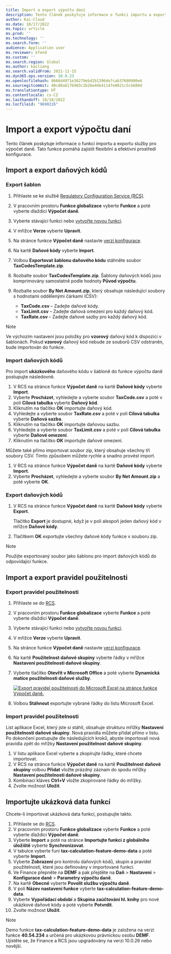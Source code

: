 ```yaml
---
title: Import a export výpočtu daní
description: Tento článek poskytuje informace o funkci importu a exportu služby pro výpočet daně.
author: Kai-Cloud
ms.date: 10/17/2022
ms.topic: article
ms.prod: ''
ms.technology: ''
ms.search.form: ''
audience: Application user
ms.reviewer: kfend
ms.custom: ''
ms.search.region: Global
ms.author: kailiang
ms.search.validFrom: 2021-11-15
ms.dyn365.ops.version: 10.0.23
ms.openlocfilehash: 8666d4971e36279ebd2b1396de7cab37680980e6
ms.sourcegitcommit: 40c80a617b903c2b26e44b41147e0021c5cb680d
ms.translationtype: HT
ms.contentlocale: cs-CZ
ms.lasthandoff: 10/18/2022
ms.locfileid: "9690226"
---
```

# <a name="import-and-export-tax-calculations"></a>Import a export výpočtu daní

Tento článek poskytuje informace o funkci importu a exportu služby pro výpočet daně. Tato funkce pomáhá zajistit flexibilní a efektivní prostředí konfigurace.

## <a name="import-and-export-tax-codes"></a>Import a export daňových kódů

### <a name="export-templates"></a>Export šablon

1. Přihlaste se ke službě [Regulatory Configuration Service (RCS)](https://marketing.configure.global.dynamics.com/).
2. V pracovním prostoru **Funkce globalizace** vyberte **Funkce** a poté vyberte dlaždici **Výpočet daně**.
3. Vyberte stávající funkci nebo [vytvořte novou funkci](global-get-started-with-tax-calculation-service.md#set-up-tax-calculation-in-rcs).
4. V mřížce **Verze** vyberte **Upravit**.
5. Na stránce funkce **Výpočet daně** nastavte [verzi konfigurace](global-get-started-with-tax-calculation-service.md#set-up-tax-calculation-in-rcs).
6. Na kartě **Daňové kódy** vyberte **Import**.
7. Volbou **Exportovat šablonu daňového kódu** stáhněte soubor **TaxCodesTemplate.zip**.
8. Rozbalte soubor **TaxCodesTemplate.zip**. Šablony daňových kódů jsou komprimovány samostatně podle hodnoty **Původ výpočtu**.
9. Rozbalte soubor **By Net Amount.zip**, který obsahuje následující soubory s hodnotami oddělenými čárkami (CSV):

    - **TaxCode.csv** – Zadejte daňové kódy.
    - **TaxLimit.csv** – Zadejte daňová omezení pro každý daňový kód.
    - **TaxRate.csv** – Zadejte daňové sazby pro každý daňový kód.

> [!NOTE]
> Ve výchozím nastavení jsou položky pro **vzorový** daňový kód k dispozici v šablonách. Pokud **vzorový** daňový kód nebude ze souborů CSV odstraněn, bude importován do funkce.

### <a name="import-tax-codes"></a>Import daňových kódů

Pro import **ukázkového** daňového kódu v šabloně do funkce výpočtu daně postupujte následovně.

1. V RCS na stránce funkce **Výpočet daně** na kartě **Daňové kódy** vyberte **Import**.
2. Vyberte **Procházet**, vyhledejte a vyberte soubor **TaxCode.csv** a poté v poli **Cílová tabulka** vyberte **Daňový kód**.
3. Kliknutím na tlačítko **OK** importujte daňový kód.
4. Vyhledejte a vyberte soubor **TaxRate.csv** a poté v poli **Cílová tabulka** vyberte **Daňová sazba**.
5. Kliknutím na tlačítko **OK** importujte daňovou sazbu.
6. Vyhledejte a vyberte soubor **TaxLimit.csv** a poté v poli **Cílová tabulka** vyberte **Daňové omezení**.
7. Kliknutím na tlačítko **OK** importujte daňové omezení.

Můžete také přímo importovat soubor zip, který obsahuje všechny tři soubory CSV. Tímto způsobem můžete rychle a snadno provést import.

1. V RCS na stránce funkce **Výpočet daně** na kartě **Daňové kódy** vyberte **Import**.
2. Vyberte **Procházet**, vyhledejte a vyberte soubor **By Net Amount.zip** a poté vyberte **OK**.

### <a name="export-tax-codes"></a>Export daňových kódů

1. V RCS na stránce funkce **Výpočet daně** na kartě **Daňové kódy** vyberte **Export**.

    Tlačítko **Export** je dostupné, když je v poli alespoň jeden daňový kód v mřížce **Daňové kódy**.

2. Tlačítkem **OK** exportujte všechny daňové kódy funkce v souboru zip.

> [!NOTE]
> Použijte exportovaný soubor jako šablonu pro import daňových kódů do odpovídající funkce.

## <a name="import-and-export-applicability-rules"></a>Import a export pravidel použitelnosti

### <a name="export-applicability-rules"></a>Export pravidel použitelnosti

1. Přihlaste se do [RCS](https://marketing.configure.global.dynamics.com/).
2. V pracovním prostoru **Funkce globalizace** vyberte **Funkce** a poté vyberte dlaždici **Výpočet daně**.
3. Vyberte stávající funkci nebo [vytvořte novou funkci](global-get-started-with-tax-calculation-service.md#set-up-tax-calculation-in-rcs).
4. V mřížce **Verze** vyberte **Upravit**.
5. Na stránce funkce **Výpočet daně** nastavte [verzi konfigurace](global-get-started-with-tax-calculation-service.md#set-up-tax-calculation-in-rcs).
6. Na kartě **Použitelnost daňové skupiny** vyberte řádky v mřížce **Nastavení použitelnosti daňové skupiny**.
7. Vyberte tlačítko **Otevřít v Microsoft Office** a poté vyberte **Dynamická matice použitelnosti daňové služby**.

    [![Export pravidel použitelnosti do Microsoft Excel na stránce funkce Výpočet daně.](./media/tax-cal-import-export-1.png)](./media/tax-cal-import-export-1.png)

8. Volbou **Stáhnout** exportujte vybrané řádky do listu Microsoft Excel.

### <a name="import-applicability-rules"></a>Import pravidel použitelnosti

List aplikace Excel, který jste si stáhli, obsahuje strukturu mřížky **Nastavení použitelnosti daňové skupiny**. Nová pravidla můžete přidat přímo v listu. Po dokončení postupujte dle následujících kroků, abyste importovali nová pravidla zpět do mřížky **Nastavení použitelnost daňové skupiny**.

1. V listu aplikace Excel vyberte a zkopírujte řádky, které chcete importovat.
2. V RCS na stránce funkce **Výpočet daně** na kartě **Použitelnost daňové skupiny** volbou **Přidat** vložte prázdný záznam do spodu mřížky **Nastavení použitelnosti daňové skupiny**.
3. Kombinací kláves **Ctrl+V** vložte zkopírované řádky do mřížky.
4. Zvolte možnost **Uložit**.

## <a name="import-feature-demo-data"></a>Importujte ukázková data funkcí

Chcete-li importovat ukázková data funkcí, postupujte takto.

1. Přihlaste se do [RCS](https://marketing.configure.global.dynamics.com/).
2. V pracovním prostoru **Funkce globalizace** vyberte **Funkce** a poté vyberte dlaždici **Výpočet daně**.
3. Vyberte **Import** a poté na stránce **Importujte funkci z globálního úložiště** vyberte **Synchronizovat**. 
4. V tabulce vyberte funi **tax-calculation-feature-demo-data** a poté vyberte **Import**.
5. Vyberte **Zobrazení** pro kontrolu daňových kódů, skupin a pravidel použitelnosti, které jsou definovány v importované funkci.
6. Ve Finance přepněte na **DEMF** a pak přejděte na **Daň** \> **Nastavení** \> **Konfigurace daně** \> **Parametry výpočtu daně**.
7. Na kartě **Obecné** vyberte **Povolit službu výpočtu daně**.
8. V poli **Název nastavení funkce** vyberte **tax-calculation-feature-demo-data**.
9. Vyberte **Vypořádací období** a **Skupina zaúčtování hl. knihy** pro nové ukázkové daňové kódy a poté vyberte **Potvrdit**.
10. Zvolte možnost **Uložit**.

> [!NOTE]
> Demo funkce **tax-calculation-feature-demo-data** je založena na verzi funkce **40.54.234** a určená pro ukázkovou právnickou osobu **DEMF**. Ujistěte se, že Finance a RCS jsou upgradovány na verzi 10.0.26 nebo novější.
